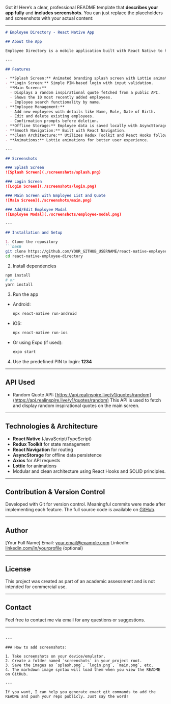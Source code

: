 Got it! Here’s a clear, professional README template that **describes your app fully** and **includes screenshots**. You can just replace the placeholders and screenshots with your actual content:

---

````markdown
# Employee Directory - React Native App

## About the App

Employee Directory is a mobile application built with React Native to help manage employee information efficiently. This app features a modern design and core functionalities such as user authentication, employee search, adding/editing/deleting employee details, and displays inspirational quotes fetched from a REST API. It is optimized for both Android and iOS devices and includes offline data persistence.

---

## Features

- **Splash Screen:** Animated branding splash screen with Lottie animation.
- **Login Screen:** Simple PIN-based login with input validation.
- **Main Screen:**
  - Displays a random inspirational quote fetched from a public API.
  - Shows the 10 most recently added employees.
  - Employee search functionality by name.
- **Employee Management:**
  - Add new employees with details like Name, Role, Date of Birth.
  - Edit and delete existing employees.
  - Confirmation prompts before deletion.
- **Offline Storage:** Employee data is saved locally with AsyncStorage.
- **Smooth Navigation:** Built with React Navigation.
- **Clean Architecture:** Utilizes Redux Toolkit and React Hooks following SOLID principles.
- **Animations:** Lottie animations for better user experience.

---

## Screenshots

### Splash Screen  
![Splash Screen](./screenshots/splash.png)

### Login Screen  
![Login Screen](./screenshots/login.png)

### Main Screen with Employee List and Quote  
![Main Screen](./screenshots/main.png)

### Add/Edit Employee Modal  
![Employee Modal](./screenshots/employee-modal.png)

---

## Installation and Setup

1. Clone the repository  
```bash
git clone https://github.com/YOUR_GITHUB_USERNAME/react-native-employee-directory.git
cd react-native-employee-directory
````

2. Install dependencies

```bash
npm install
# or
yarn install
```

3. Run the app

* Android:

  ```bash
  npx react-native run-android
  ```
* iOS:

  ```bash
  npx react-native run-ios
  ```
* Or using Expo (if used):

  ```bash
  expo start
  ```

4. Use the predefined PIN to login: **1234**

---

## API Used

* Random Quote API: [https://api.realinspire.live/v1/quotes/random](https://api.realinspire.live/v1/quotes/random)
  This API is used to fetch and display random inspirational quotes on the main screen.

---

## Technologies & Architecture

* **React Native** (JavaScript/TypeScript)
* **Redux Toolkit** for state management
* **React Navigation** for routing
* **AsyncStorage** for offline data persistence
* **Axios** for API requests
* **Lottie** for animations
* Modular and clean architecture using React Hooks and SOLID principles.

---

## Contribution & Version Control

Developed with Git for version control. Meaningful commits were made after implementing each feature. The full source code is available on [GitHub](https://github.com/YOUR_GITHUB_USERNAME/react-native-employee-directory).

---

## Author

\[Your Full Name]
Email: [your.email@example.com](mailto:your.email@example.com)
LinkedIn: [linkedin.com/in/yourprofile](https://linkedin.com/in/yourprofile) (optional)

---

## License

This project was created as part of an academic assessment and is not intended for commercial use.

---

## Contact

Feel free to contact me via email for any questions or suggestions.

---

```

---

### How to add screenshots:

1. Take screenshots on your device/emulator.
2. Create a folder named `screenshots` in your project root.
3. Save the images as `splash.png`, `login.png`, `main.png`, etc.
4. The markdown image syntax will load them when you view the README on GitHub.

---

If you want, I can help you generate exact git commands to add the README and push your repo publicly. Just say the word!
```
